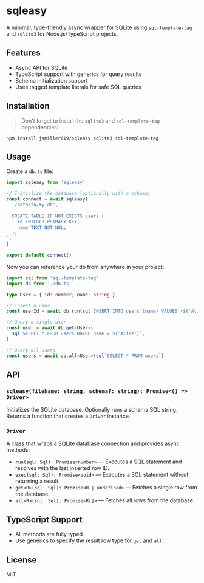 # sqleasy

A minimal, type-friendly async wrapper for SQLite using `sql-template-tag` and `sqlite3` for Node.js/TypeScript projects.

## Features

- Async API for SQLite
- TypeScript support with generics for query results
- Schema initialization support
- Uses tagged template literals for safe SQL queries

## Installation

> Don't forget to install the `sqlite3` and `sql-template-tag` dependencies!

```
npm install jamiller619/sqleasy sqlite3 sql-template-tag
```

## Usage

Create a `db.ts` file:

```ts
import sqleasy from 'sqleasy'

// Initialize the database (optionally with a schema)
const connect = await sqleasy(
  '/path/to/my.db',
  `
  CREATE TABLE IF NOT EXISTS users (
    id INTEGER PRIMARY KEY,
    name TEXT NOT NULL
  );
`,
)

export default connect()
```

Now you can reference your db from anywhere in your project:

```ts
import sql from 'sql-template-tag'
import db from './db.ts'

type User = { id: number; name: string }

// Insert a user
const userId = await db.run(sql`INSERT INTO users (name) VALUES (${'Alice'})`)

// Query a single user
const user = await db.get<User>(
  sql`SELECT * FROM users WHERE name = ${'Alice'}`,
)

// Query all users
const users = await db.all<User>(sql`SELECT * FROM users`)
```

## API

### `sqleasy(fileName: string, schema?: string): Promise<() => Driver>`

Initializes the SQLite database. Optionally runs a schema SQL string. Returns a function that creates a `Driver` instance.

### `Driver`

A class that wraps a SQLite database connection and provides async methods:

- `run(sql: Sql): Promise<number>` — Executes a SQL statement and resolves with the last inserted row ID.
- `exec(sql: Sql): Promise<void>` — Executes a SQL statement without returning a result.
- `get<R>(sql: Sql): Promise<R | undefined>` — Fetches a single row from the database.
- `all<R>(sql: Sql): Promise<R[]>` — Fetches all rows from the database.

## TypeScript Support

- All methods are fully typed.
- Use generics to specify the result row type for `get` and `all`.

## License

MIT
